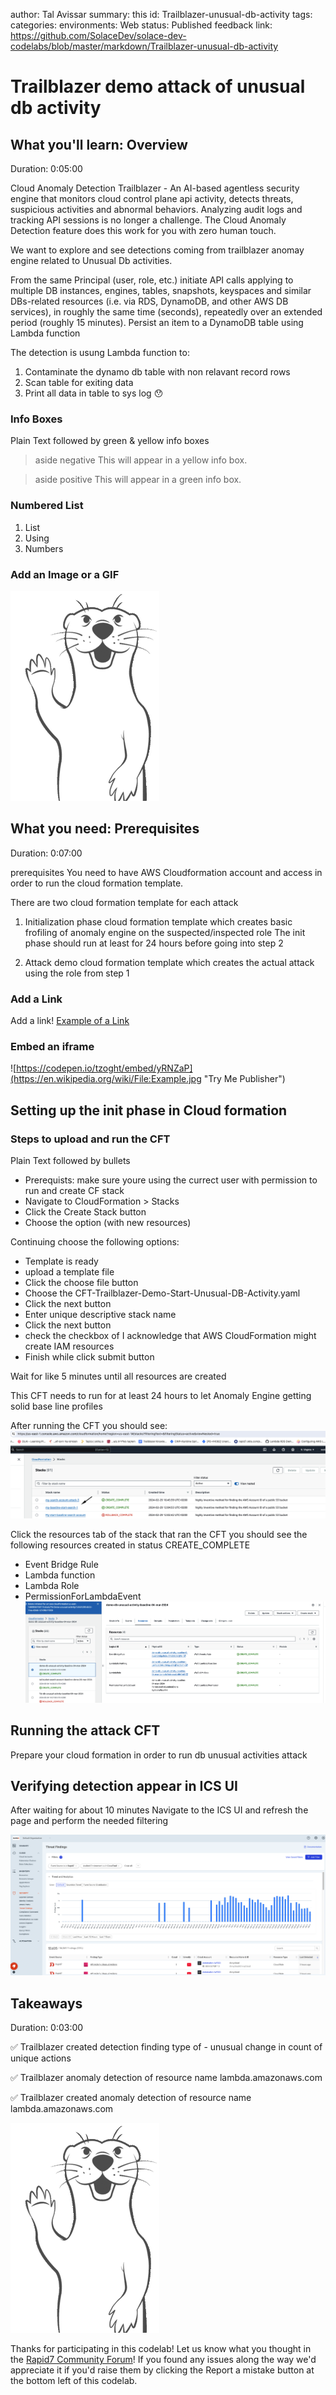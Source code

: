 author: Tal Avissar
summary: this
id: Trailblazer-unusual-db-activity
tags:
categories:
environments: Web
status: Published
feedback link: https://github.com/SolaceDev/solace-dev-codelabs/blob/master/markdown/Trailblazer-unusual-db-activity

# Trailblazer demo attack of unusual db activity

## What you'll learn: Overview

Duration: 0:05:00

Cloud Anomaly Detection
Trailblazer - An AI-based agentless security engine that monitors cloud control plane api activity, detects threats, suspicious activities and abnormal behaviors. Analyzing audit logs and tracking API sessions is no longer a challenge.
The Cloud Anomaly Detection feature does this work for you with zero human touch.


We want to explore and see detections coming from trailblazer anomay engine related to Unusual Db activities.

From the same Principal (user, role, etc.) initiate API calls applying to multiple DB instances, engines, tables, snapshots, keyspaces and similar DBs-related resources (i.e. via RDS, DynamoDB, and other AWS DB services),
in roughly the same time (seconds), repeatedly over an extended period (roughly 15 minutes).
Persist an item to a DynamoDB table using Lambda function

The detection is usung Lambda function to:
1. Contaminate the dynamo db table with non relavant record rows
2. Scan table for exiting data
3. Print all data in table to sys log  :hushed:

### Info Boxes
Plain Text followed by green & yellow info boxes

> aside negative
> This will appear in a yellow info box.

> aside positive
> This will appear in a green info box.



### Numbered List
1. List
1. Using
1. Numbers

### Add an Image or a GIF

![Soly Image Caption](img/soly.gif)

## What you need: Prerequisites

Duration: 0:07:00

prerequisites
You need to have AWS Cloudformation account and access in order to run the cloud formation template.

There are two cloud formation template for each attack
1. Initialization phase cloud formation template which creates basic frofiling of anomaly engine on the suspected/inspected role
   The init phase should run at least for 24 hours before going into step 2

2. Attack demo cloud formation template which creates the actual attack using the role from step 1



### Add a Link
Add a link!
[Example of a Link](https://www.google.com)

### Embed an iframe

![https://codepen.io/tzoght/embed/yRNZaP](https://en.wikipedia.org/wiki/File:Example.jpg "Try Me Publisher")

## Setting up the init phase in Cloud formation


### Steps to upload and run the CFT
Plain Text followed by bullets
* Prerequists: make sure youre using the currect user with permission to run and create CF stack
* Navigate to CloudFormation > Stacks
* Click the Create Stack button
* Choose the option (with new resources)

Continuing choose the following options:
* Template is ready
* upload a template file
* Click the choose file button
* Choose the CFT-Trailblazer-Demo-Start-Unusual-DB-Activity.yaml
* Click the next button
* Enter unique descriptive stack name
* Click the next button
* check the checkbox of I acknowledge that AWS CloudFormation might create IAM resources
* Finish while click submit button

Wait for like 5 minutes until all resources are created

This CFT needs to run for at least 24 hours to let Anomaly Engine getting solid base line profiles

After running the CFT you should see:
![Cloud formation after running](img/CFT.png)

Click the resources tab of the stack that ran the CFT you should see the following resources created in status CREATE_COMPLETE
- Event Bridge Rule
- Lambda function
- Lambda Role
- PermissionForLambdaEvent
![Resources created CFT](img/db-unusual-resources.png)

## Running the attack CFT

Prepare your cloud formation in order to run db unusual activities attack

## Verifying detection appear in ICS UI

After waiting for about 10 minutes
Navigate to the ICS UI and refresh the page and perform the needed filtering

![threat findings](img/threatFindings.png)
## Takeaways

Duration: 0:03:00

✅ Trailblazer created detection finding type of - unusual change in count of unique actions

✅ Trailblazer anomaly detection of resource name lambda.amazonaws.com

✅ Trailblazer created anomaly detection of resource name lambda.amazonaws.com

![Soly Image Caption](img/soly.gif)

Thanks for participating in this codelab! Let us know what you thought in the [Rapid7 Community Forum](https://rapid7.community/)! If you found any issues along the way we'd appreciate it if you'd raise them by clicking the Report a mistake button at the bottom left of this codelab.
